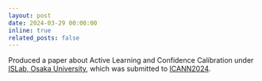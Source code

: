 ```yaml
---
layout: post
date: 2024-03-29 00:00:00
inline: true
related_posts: false
---
```


Produced a paper about Active Learning and Confidence Calibration under [ISLab, Osaka University](https://www.is.ids.osaka-u.ac.jp/en/), which was submitted to [ICANN2024](https://e-nns.org/icann2024/).
